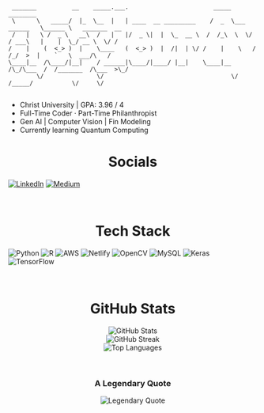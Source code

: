 ```


 _______          __    _____.___.                        _____               ________               
 \      \   _____/  |_  \__  |   | ____  __ _________    /  _  \___  ______   \______ \   _______  __
 /   |   \ /  _ \   __\  /   |   |/  _ \|  |  \_  __ \  /  /_\  \  \/ / ___\   |    |  \_/ __ \  \/ /
/    |    (  <_> )  |    \____   (  <_> )  |  /|  | \/ /    |    \   / /_/  >  |    `   \  ___/\   / 
\____|__  /\____/|__|    / ______|\____/|____/ |__|    \____|__  /\_/\___  /  /_______  /\___  >\_/  
        \/               \/                                    \/   /_____/           \/     \/                                                                                                                                                                                                     
                                                                                                                                                                                               
```


- Christ University | GPA: 3.96 / 4  
- Full-Time Coder · Part-Time Philanthropist  
- Gen AI | Computer Vision | Fin Modeling  
- Currently learning Quantum Computing

<div align="center">

# Socials

</div>

[![LinkedIn](https://img.shields.io/badge/LinkedIn-%230077B5.svg?logo=linkedin&logoColor=white)](https://linkedin.com/in/joelalexj/) [![Medium](https://img.shields.io/badge/Medium-12100E?logo=medium&logoColor=white)](https://medium.com/@joelalexjohn9)  

<br />

<div align="center">

# Tech Stack

</div>

![Python](https://img.shields.io/badge/python-3670A0?style=for-the-badge&logo=python&logoColor=ffdd54) ![R](https://img.shields.io/badge/r-%23276DC3.svg?style=for-the-badge&logo=r&logoColor=white) ![AWS](https://img.shields.io/badge/AWS-%23FF9900.svg?style=for-the-badge&logo=amazon-aws&logoColor=white) ![Netlify](https://img.shields.io/badge/netlify-%23000000.svg?style=for-the-badge&logo=netlify&logoColor=%2300C7B7) ![OpenCV](https://img.shields.io/badge/opencv-%23white.svg?style=for-the-badge&logo=opencv&logoColor=white) ![MySQL](https://img.shields.io/badge/mysql-4479A1.svg?style=for-the-badge&logo=mysql&logoColor=white) ![Keras](https://img.shields.io/badge/Keras-%23D00000.svg?style=for-the-badge&logo=Keras&logoColor=white) ![TensorFlow](https://img.shields.io/badge/TensorFlow-%23FF6F00.svg?style=for-the-badge&logo=TensorFlow&logoColor=white)  

<br />

<div align="center">

# GitHub Stats

</div>

<p align="center">
  <img src="https://github-readme-stats.vercel.app/api?username=heuristic-solver&theme=dark&hide_border=true&include_all_commits=false&count_private=false" alt="GitHub Stats" /><br />
  <img src="https://nirzak-streak-stats.vercel.app/?user=heuristic-solver&theme=dark&hide_border=true" alt="GitHub Streak" /><br />
  <img src="https://github-readme-stats.vercel.app/api/top-langs/?username=heuristic-solver&theme=dark&hide_border=true&include_all_commits=false&count_private=false&layout=compact" alt="Top Languages" />
</p>

<br />

<div align="center">

### A Legendary Quote

</div>

<p align="center">
  <img src="https://quotes-github-readme.vercel.app/api?type=horizontal&theme=radical" alt="Legendary Quote" />
</p>

<br />

<!-- Proudly created with GPRM ( https://gprm.itsvg.in ) -->
